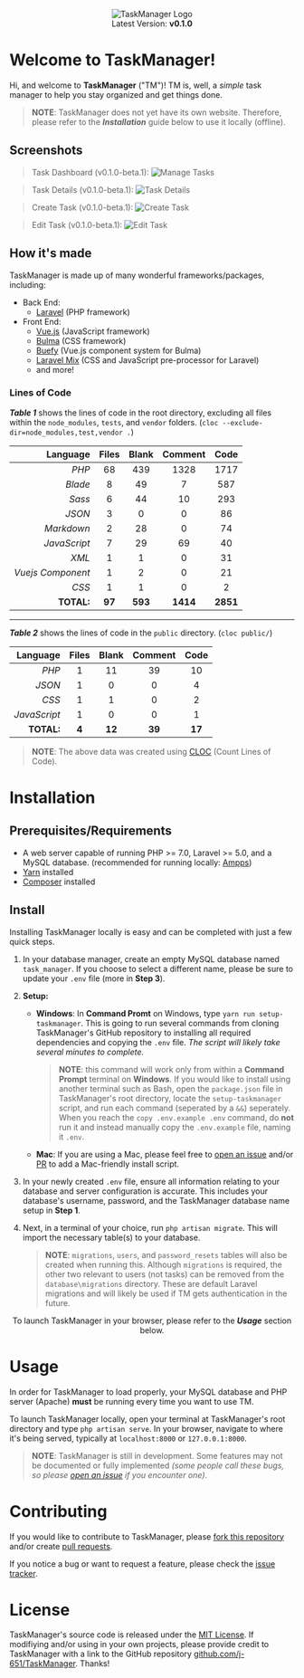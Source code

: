<p align="center">
     <img src="https://cdn.rawgit.com/j-651/a959cd6ac494730b3ac69d7f2699476e/raw/a8b8b12c37d5c844ba62499fa4709b225f750314/taskmanager-logo.svg" alt="TaskManager Logo">
     <br>
     Latest Version: <b>v0.1.0</b>
</p>

# Welcome to TaskManager!
Hi, and welcome to **TaskManager** ("TM")! TM is, well, a *simple* task manager to help you stay organized and get things done.

> **NOTE**: TaskManager does not yet have its own website. Therefore, please refer to the ***Installation*** guide below to use it locally (offline).

## Screenshots
> Task Dashboard (v0.1.0-beta.1):
![Manage Tasks](https://user-images.githubusercontent.com/35548468/38783051-0540c036-40cb-11e8-9dc0-92e538cbdc3f.png)

> Task Details (v0.1.0-beta.1):
![Task Details](https://user-images.githubusercontent.com/35548468/38783079-619544b0-40cb-11e8-83fb-8a425d7c9040.png)

> Create Task (v0.1.0-beta.1):
![Create Task](https://user-images.githubusercontent.com/35548468/38783104-b35c2822-40cb-11e8-9a32-ee46d1e03ab1.png)

> Edit Task (v0.1.0-beta.1):
![Edit Task](https://user-images.githubusercontent.com/35548468/38783088-949d8eee-40cb-11e8-898a-a169f54c8af1.png)

## How it's made

TaskManager is made up of many wonderful frameworks/packages, including:

- Back End:
	-  [Laravel](https://github.com/laravel/laravel) (PHP framework)
- Front End:
	-  [Vue.js](https://github.com/vuejs/vue) (JavaScript framework)
	-  [Bulma](https://github.com/jgthms/bulma) (CSS framework)
	-  [Buefy](https://github.com/buefy/buefy) (Vue.js component system for Bulma)
	- [Laravel Mix](https://github.com/JeffreyWay/laravel-mix) (CSS and JavaScript pre-processor for Laravel)
	- and more!

### Lines of Code
***Table 1*** shows the lines of code in the root directory, excluding all files within the `node_modules`, `tests`, and `vendor` folders. (`cloc --exclude-dir=node_modules,test,vendor .`)

**Language**|**Files**|**Blank**|**Comment**|**Code**
-----:|:-----:|:-----:|:-----:|:-----:
*PHP*|68|439|1328|1717
*Blade*|8|49|7|587
*Sass*|6|44|10|293
*JSON*|3|0|0|86
*Markdown*|2|28|0|74
*JavaScript*|7|29|69|40
*XML*|1|1|0|31
*Vuejs Component*|1|2|0|21
*CSS*|1|1|0|2
**TOTAL:**|**97**|**593**|**1414**|**2851**
---
***Table 2*** shows the lines of code in the `public` directory. (`cloc public/`)

**Language**|**Files**|**Blank**|**Comment**|**Code**
-----:|:-----:|:-----:|:-----:|:-----:
*PHP*|1|11|39|10
*JSON*|1|0|0|4
*CSS*|1|1|0|2
*JavaScript*|1|0|0|1
**TOTAL:**|**4**|**12**|**39**|**17**

> **NOTE**: The above data was created using [CLOC](http://cloc.sourceforge.net) (Count Lines of Code).

# Installation
## Prerequisites/Requirements
- A web server capable of running PHP >= 7.0, Laravel >= 5.0, and a MySQL database. (recommended for running locally: [Ampps](https://www.ampps.com/))
-  [Yarn](https://yarnpkg.com/) installed
-  [Composer](https://getcomposer.org/) installed

## Install

Installing TaskManager locally is easy and can be completed with just a few quick steps.

 1.  In your database manager, create an empty MySQL database named `task_manager`. If you choose to select a different name, please be sure to update your `.env` file (more in **Step 3**).

 2. **Setup:**
	 * **Windows**: In **Command Promt** on Windows, type `yarn run setup-taskmanager`. This is going to run several commands from cloning TaskManager's GitHub repository to installing all required dependencies and copying the `.env` file. *The script will likely take several minutes to complete.*
		 > **NOTE**: this command will work only from within a **Command Prompt** terminal on **Windows**. If you would like to install using another terminal such as Bash, open the `package.json` file in TaskManager's root directory, locate the `setup-taskmanager` script, and run each command (seperated by a ` && `) seperately. When you reach the `copy .env.example .env` command, do **not** run it and instead manually copy the `.env.example` file, naming it `.env`.
	 
	 - **Mac**: If you are using a Mac, please feel free to [open an issue](https://github.com/j-651/TaskManager/issues) and/or [PR](https://github.com/j-651/TaskManager/pulls) to add a Mac-friendly install script.

 3. In your newly created `.env` file, ensure all information relating to your database and server configuration is accurate. This includes your database's username, password, and the TaskManager database name setup in **Step 1**.

 4. Next, in a terminal of your choice, run `php artisan migrate`. This will import the necessary table(s) to your database.
	 > **NOTE**: `migrations`, `users`, and `password_resets` tables will also be created when running this. Although `migrations` is required, the other two relevant to users (not tasks) can be removed from the `database\migrations` directory. These are default Laravel migrations and will likely be used if TM gets authentication in the future.

<p align="center">To launch TaskManager in your browser, please refer to the <b><em>Usage</em></b> section below.</p>

# Usage
In order for TaskManager to load properly, your MySQL database and PHP server (Apache) **must** be running every time you want to use TM.

To launch TaskManager locally, open your terminal at TaskManager's root directory and type `php artisan serve`. In your browser, navigate to where it's being served, typically at `localhost:8000` or `127.0.0.1:8000`.

> **NOTE**: TaskManager is still in development. Some features may not be documented or fully implemented *(some people call these bugs, so please [open an issue](https://github.com/j-651/TaskManager/issues) if you encounter one)*.

# Contributing
If you would like to contribute to TaskManager, please [fork this repository](https://help.github.com/articles/fork-a-repo/) and/or create [pull requests](https://github.com/j-651/TaskManager/pulls).

If you notice a bug or want to request a feature, please check the [issue tracker](https://github.com/j-651/TaskManager/issues).

# License
TaskManager's source code is released under the [MIT License](https://opensource.org/licenses/MIT).
If modifiying and/or using in your own projects, please provide credit to TaskManager with a link to the GitHub repository [github.com/j-651/TaskManager](https://github.com/j-651/TaskManager). Thanks!